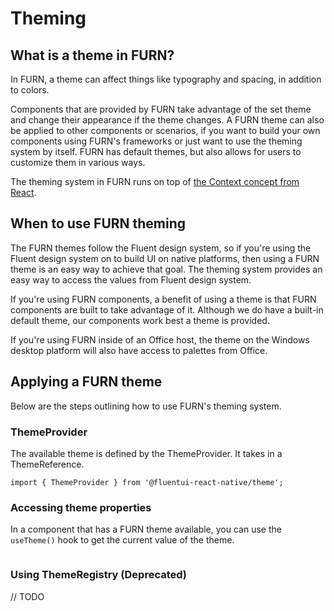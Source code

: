 # Theming

## What is a theme in FURN?

In FURN, a theme can affect things like typography and spacing, in addition to colors.

Components that are provided by FURN take advantage of the set theme and change their appearance if the theme changes.
A FURN theme can also be applied to other components or scenarios, if you want to build your own components using FURN's frameworks or just want to use the theming system by itself.
FURN has default themes, but also allows for users to customize them in various ways.

The theming system in FURN runs on top of [the Context concept from React](https://reactjs.org/docs/context.html).

## When to use FURN theming

The FURN themes follow the Fluent design system, so if you're using the Fluent design system on to build UI on native platforms, then using a FURN theme is an easy way to achieve that goal. The theming system provides an easy way to access the values from Fluent design system.

If you're using FURN components, a benefit of using a theme is that FURN components are built to take advantage of it. Although we do have a built-in default theme, our components work best a theme is provided.

If you're using FURN inside of an Office host, the theme on the Windows desktop platform will also have access to palettes from Office.

## Applying a FURN theme

Below are the steps outlining how to use FURN's theming system.

### ThemeProvider

The available theme is defined by the ThemeProvider. It takes in a ThemeReference.

```tsx
import { ThemeProvider } from '@fluentui-react-native/theme';
```

### Accessing theme properties

In a component that has a FURN theme available, you can use the `useTheme()` hook to get the current value of the theme.

```tsx
```

### Using ThemeRegistry (Deprecated)

// TODO
